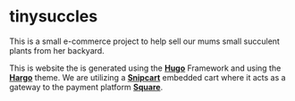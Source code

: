 # tinysuccles

This is a small e-commerce project to help sell our mums small succulent plants from her backyard.

This is website the is generated using the [**Hugo**](https://gohugo.io/) Framework and using the [**Hargo**](https://github.com/themefisher/hargo) theme.
We are utilizing a [**Snipcart**](https://snipcart.com/) embedded cart where it acts as a gateway to the payment platform [**Square**](http://www.square.com/).
